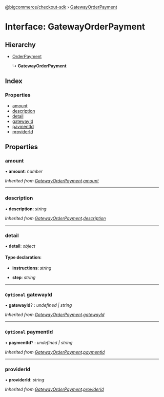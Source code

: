 [@bigcommerce/checkout-sdk](../README.md) › [GatewayOrderPayment](gatewayorderpayment.md)

# Interface: GatewayOrderPayment

## Hierarchy

* [OrderPayment](orderpayment.md)

  ↳ **GatewayOrderPayment**

## Index

### Properties

* [amount](gatewayorderpayment.md#amount)
* [description](gatewayorderpayment.md#description)
* [detail](gatewayorderpayment.md#detail)
* [gatewayId](gatewayorderpayment.md#optional-gatewayid)
* [paymentId](gatewayorderpayment.md#optional-paymentid)
* [providerId](gatewayorderpayment.md#providerid)

## Properties

###  amount

• **amount**: *number*

*Inherited from [GatewayOrderPayment](gatewayorderpayment.md).[amount](gatewayorderpayment.md#amount)*

___

###  description

• **description**: *string*

*Inherited from [GatewayOrderPayment](gatewayorderpayment.md).[description](gatewayorderpayment.md#description)*

___

###  detail

• **detail**: *object*

#### Type declaration:

* **instructions**: *string*

* **step**: *string*

___

### `Optional` gatewayId

• **gatewayId**? : *undefined | string*

*Inherited from [GatewayOrderPayment](gatewayorderpayment.md).[gatewayId](gatewayorderpayment.md#optional-gatewayid)*

___

### `Optional` paymentId

• **paymentId**? : *undefined | string*

*Inherited from [GatewayOrderPayment](gatewayorderpayment.md).[paymentId](gatewayorderpayment.md#optional-paymentid)*

___

###  providerId

• **providerId**: *string*

*Inherited from [GatewayOrderPayment](gatewayorderpayment.md).[providerId](gatewayorderpayment.md#providerid)*
